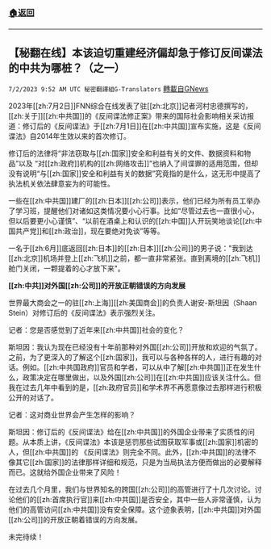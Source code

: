###  [:house:返回](README.md)
---


## 【秘翻在线】本该迫切重建经济偏却急于修订反间谍法的中共为哪桩？（之一）
`7/2/2023 9:52 AM UTC 秘密翻譯組G-Translators` [轉載自GNews](https://gnews.org/articles/1430761)

         

2023年[[zh:7月2日]]FNN综合在线发表了驻[[zh:北京]]记者河村忠德撰写的，[[zh:关于]][[zh:中共国]]的《反间谍法修正案》带来的国际社会影响相关采访报道：修订后的《反间谍法》于[[zh:7月1日]]在[[zh:中共国]]宣布实施，这是《反间谍法》自2014年生效以来的首次修订。

修订后的法律将“非法窃取与[[zh:国家]]安全和利益有关的文件、数据资料和物品”以及 “对[[zh:政府]]机构的[[zh:网络攻击]]”也纳入了间谍罪的适用范围，但却没有说明“与[[zh:国家]]安全和利益有关的数据”究竟指的是什么，这无形中提高了执法机关依法肆意妄为的可能性。

一些在[[zh:中共国]]建厂的[[zh:日本]][[zh:公司]]表示，他们已经为所有员工举办了学习班，提醒他们对诸如这类情况要小心行事。比如“尽管过去也一直很小心，但以后要更小心谨慎”、“以前在酒桌上和认识的[[zh:中国]]人开玩笑地谈论[[zh:中国共产党]]和[[zh:政治]]，现在要绝对免谈”等等。

一名于[[zh:6月]]底返回[[zh:日本]]的[[zh:日本]][[zh:公司]]的男子说："我到达[[zh:北京]]机场并登上[[zh:飞机]]之前，都一直非常紧张。直到离境的[[zh:飞机]]舱门关闭，一颗提着的心才放下来"。

**[[zh:中共]]对外国[[zh:公司]]的开放正朝错误的方向发展**

世界最大商会之一的驻[[zh:上海]][[zh:美国商会]]的负责人谢安\-斯坦因（Shaan Stein）对修订后的《反间谍法》表示强烈关注。

记者：您是否感觉到了近年来[[zh:中共国]]社会的变化？

斯坦因：我认为现在已经没有十年前那种对外国[[zh:公司]]开放和欢迎的气氛了。之前，为了更深入的了解这个[[zh:国家]]，我可以与各种各样的人，进行有趣的对话。例如。[[zh:中共国政府]]官员和学者，可以从中了解[[zh:中共国]]正在发生什么，政策决定在哪里做出，以及外国[[zh:公司]]在[[zh:中共国]]应该关注什么。但我在过去几年中看到的是，[[zh:政府官员]]和学术界不再愿意像过去那样进行积极公开的对话了。

记者：这对商业世界会产生怎样的影响？

斯坦因：修订后的《反间谍法》给在[[zh:中共国]]的外国企业带来了实质性的问题。从本质上讲，《反间谍法》本该是惩罚那些试图获取军事或[[zh:国家]]机密的人，但[[zh:中共国]]的 《反间谍法》则完全不同。此外，[[zh:中共国]]的法律不像其它[[zh:国家]]的法律那样详细和规范，只是为当局执法方便而做出的必要解释而已。这就给外国企业带来了风险！

在过去几个月里，我们与世界知名的跨国[[zh:公司]]的高管进行了十几次讨论。讨论他们的[[zh:首席执行官]]来[[zh:中共国]]是否安全，其中一些人非常谨慎，认为他们的高管访问[[zh:中共国]]没有安全保障。这个迹象表明，[[zh:中共国]]对外国[[zh:公司]]的开放正朝着错误的方向发展。

未完待续！
